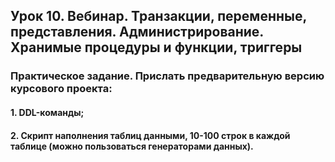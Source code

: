 ## Урок 10. Вебинар. Транзакции, переменные, представления. Администрирование. Хранимые процедуры и функции, триггеры
### Практическое задание. Прислать предварительную версию курсового проекта:
#### 1. DDL-команды;
#### 2. Скрипт наполнения таблиц данными, 10-100 строк в каждой таблице (можно пользоваться генераторами данных).